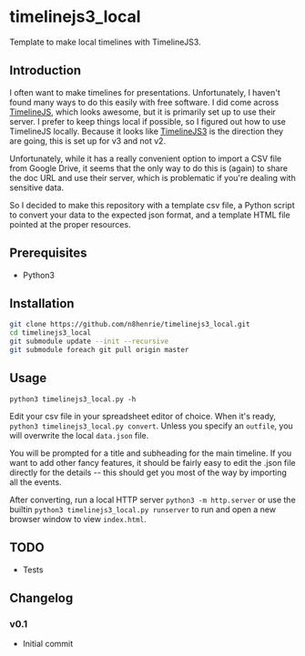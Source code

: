# timelinejs3_local

Template to make local timelines with TimelineJS3.

## Introduction

I often want to make timelines for presentations. Unfortunately, I haven't
found many ways to do this easily with free software. I did come across
[TimelineJS](timeline.knightlab.com), which looks awesome, but it is primarily
set up to use their server. I prefer to keep things local if possible, so I
figured out how to use TimelineJS locally. Because it looks like
[TimelineJS3](http://timeline3.knightlab.com) is the direction they are going,
this is set up for v3 and not v2.

Unfortunately, while it has a really convenient option to import a CSV file
from Google Drive, it seems that the only way to do this is (again) to share
the doc URL and use their server, which is problematic if you're dealing with
sensitive data.

So I decided to make this repository with a template csv file, a Python
script to convert your data to the expected json format, and a template HTML
file pointed at the proper resources.

## Prerequisites

- Python3

## Installation

```bash
git clone https://github.com/n8henrie/timelinejs3_local.git
cd timelinejs3_local
git submodule update --init --recursive
git submodule foreach git pull origin master
```

## Usage

`python3 timelinejs3_local.py -h`

Edit your csv file in your spreadsheet editor of choice. When it's ready,
`python3 timelinejs3_local.py convert`. Unless you specify an `outfile`, you
will overwrite the local `data.json` file.

You will be prompted for a title and subheading for the main timeline. If you
want to add other fancy features, it should be fairly easy to edit the .json
file directly for the details -- this should get you most of the way by
importing all the events.

After converting, run a local HTTP server `python3 -m http.server` or use the
builtin `python3 timelinejs3_local.py runserver` to run and open a new browser
window to view `index.html`.

## TODO
- Tests

## Changelog

### v0.1
- Initial commit

